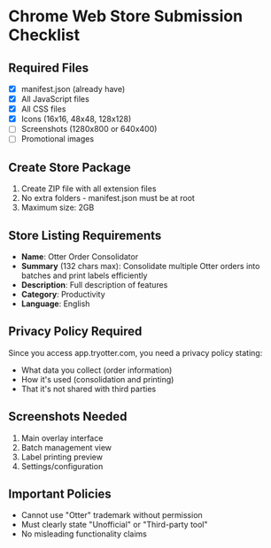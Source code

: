 # Chrome Web Store Submission Checklist

## Required Files
- [x] manifest.json (already have)
- [x] All JavaScript files
- [x] All CSS files
- [x] Icons (16x16, 48x48, 128x128)
- [ ] Screenshots (1280x800 or 640x400)
- [ ] Promotional images

## Create Store Package
1. Create ZIP file with all extension files
2. No extra folders - manifest.json must be at root
3. Maximum size: 2GB

## Store Listing Requirements
- **Name**: Otter Order Consolidator
- **Summary** (132 chars max): Consolidate multiple Otter orders into batches and print labels efficiently
- **Description**: Full description of features
- **Category**: Productivity
- **Language**: English

## Privacy Policy Required
Since you access app.tryotter.com, you need a privacy policy stating:
- What data you collect (order information)
- How it's used (consolidation and printing)
- That it's not shared with third parties

## Screenshots Needed
1. Main overlay interface
2. Batch management view  
3. Label printing preview
4. Settings/configuration

## Important Policies
- Cannot use "Otter" trademark without permission
- Must clearly state "Unofficial" or "Third-party tool"
- No misleading functionality claims